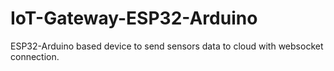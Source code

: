 # IoT-Gateway-ESP32-Arduino

ESP32-Arduino based device to send sensors data to cloud with websocket connection.
